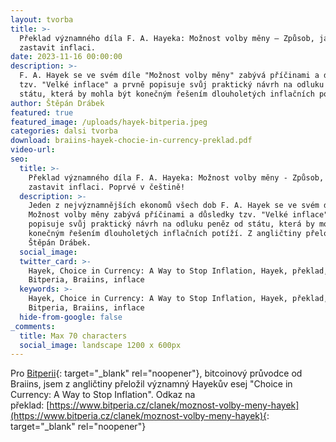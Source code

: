 ```yaml
---
layout: tvorba
title: >-
  Překlad významného díla F. A. Hayeka: Možnost volby měny – Způsob, jak
  zastavit inflaci. 
date: 2023-11-16 00:00:00
description: >-
  F. A. Hayek se ve svém díle "Možnost volby měny" zabývá příčinami a důsledky
  tzv. "Velké inflace" a prvně popisuje svůj praktický návrh na odluku peněz od
  státu, která by mohla být konečným řešením dlouholetých inflačních potíží.
author: Štěpán Drábek
featured: true
featured_image: /uploads/hayek-bitperia.jpeg
categories: dalsi tvorba
download: braiins-hayek-chocie-in-currency-preklad.pdf
video-url:
seo:
  title: >-
    Překlad významného díla F. A. Hayeka: Možnost volby měny - Způsob, jak
    zastavit inflaci. Poprvé v češtině!
  description: >-
    Jeden z nejvýznamnějších ekonomů všech dob F. A. Hayek se ve svém díle
    Možnost volby měny zabývá příčinami a důsledky tzv. "Velké inflace" a prvně
    popisuje svůj praktický návrh na odluku peněz od státu, která by mohla být
    konečným řešením dlouholetých inflačních potíží. Z angličtiny přeložil
    Štěpán Drábek.
  social_image:
  twitter_card: >-
    Hayek, Choice in Currency: A Way to Stop Inflation, Hayek, překlad,
    Bitperia, Braiins, inflace
  keywords: >-
    Hayek, Choice in Currency: A Way to Stop Inflation, Hayek, překlad,
    Bitperia, Braiins, inflace
  hide-from-google: false
_comments:
  title: Max 70 characters
  social_image: landscape 1200 x 600px
---
```

Pro [Bitperii](https://www.bitperia.cz/clanek/moznost-volby-meny-hayek){: target="_blank" rel="noopener"}, bitcoinový průvodce od Braiins, jsem z angličtiny přeložil významný Hayekův esej "Choice in Currency: A Way to Stop Inflation". Odkaz na překlad:&nbsp;[https://www.bitperia.cz/clanek/moznost-volby-meny-hayek](https://www.bitperia.cz/clanek/moznost-volby-meny-hayek){: target="_blank" rel="noopener"}